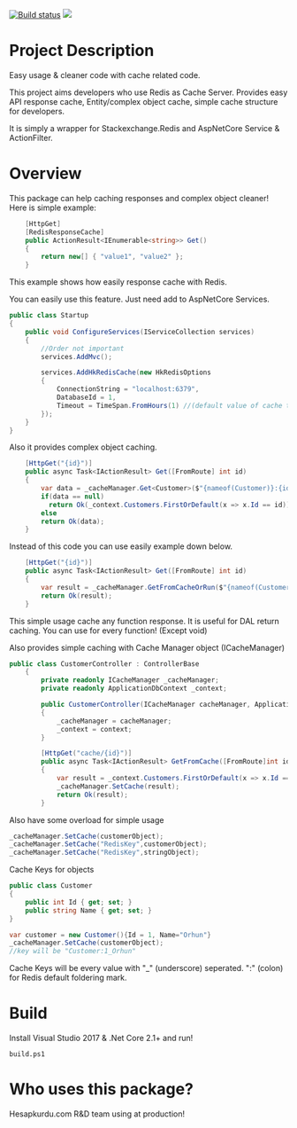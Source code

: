 [![Build status](https://ci.appveyor.com/api/projects/status/maxyeonv3cal84o9?svg=true)](https://ci.appveyor.com/project/obegendi/hkcachemanager)
[![](https://img.shields.io/nuget/v/Hk.RedisCache.svg)](https://www.nuget.org/packages/Hk.RedisCache/)
# Project Description
Easy usage & cleaner code with cache related code.

This project aims developers who use Redis as Cache Server. Provides easy API response cache, Entity/complex object cache, simple cache structure for developers.

It is simply a wrapper for Stackexchange.Redis and AspNetCore Service & ActionFilter.

# Overview
This package can help caching responses and complex object cleaner! Here is simple example:

```c#
    [HttpGet]
    [RedisResponseCache]
    public ActionResult<IEnumerable<string>> Get()
    {
        return new[] { "value1", "value2" };
    }
```

This example shows how easily response cache with Redis.

You can easily use this feature. Just need add to AspNetCore Services.

```c#
public class Startup
{
    public void ConfigureServices(IServiceCollection services)
    {
        //Order not important
        services.AddMvc();

        services.AddHkRedisCache(new HkRedisOptions
        {
            ConnectionString = "localhost:6379",
            DatabaseId = 1,
            Timeout = TimeSpan.FromHours(1) //(default value of cache timeout)
        });
    }
}
```

Also it provides complex object caching.

```c#
    [HttpGet("{id}")]
    public async Task<IActionResult> Get([FromRoute] int id)
    {
        var data = _cacheManager.Get<Customer>($"{nameof(Customer)}:{id}");
        if(data == null)
          return Ok(_context.Customers.FirstOrDefault(x => x.Id == id));
        else
        return Ok(data);
    }
```

Instead of this code you can use easily example down below.

```c#
    [HttpGet("{id}")]
    public async Task<IActionResult> Get([FromRoute] int id)
    {
        var result = _cacheManager.GetFromCacheOrRun($"{nameof(Customer)}:{id}", () => { return _context.Customers.FirstOrDefault(x => x.Id == id); });
        return Ok(result);
    }
```

This simple usage cache any function response. It is useful for DAL return caching. You can use for every function! (Except void)

Also provides simple caching with Cache Manager object (ICacheManager)

```c#
public class CustomerController : ControllerBase
    {
        private readonly ICacheManager _cacheManager;
        private readonly ApplicationDbContext _context;

        public CustomerController(ICacheManager cacheManager, ApplicationDbContext context)
        {
            _cacheManager = cacheManager;
            _context = context;
        }

        [HttpGet("cache/{id}")]
        public async Task<IActionResult> GetFromCache([FromRoute]int id)
        {
            var result = _context.Customers.FirstOrDefault(x => x.Id == id);
            _cacheManager.SetCache(result);
            return Ok(result);
        }
```

Also have some overload for simple usage

```c#
_cacheManager.SetCache(customerObject);
_cacheManager.SetCache("RedisKey",customerObject);
_cacheManager.SetCache("RedisKey",stringObject);
```

Cache Keys for objects
```c#
public class Customer
{
    public int Id { get; set; }
    public string Name { get; set; }
}

var customer = new Customer(){Id = 1, Name="Orhun"}
_cacheManager.SetCache(customerObject);
//key will be "Customer:1_Orhun"
```

Cache Keys will be every value with "_" (underscore) seperated. ":" (colon) for Redis default foldering mark.


# Build
Install Visual Studio 2017 & .Net Core 2.1+ and run!

`build.ps1`

# Who uses this package?
Hesapkurdu.com R&D team using at production!
